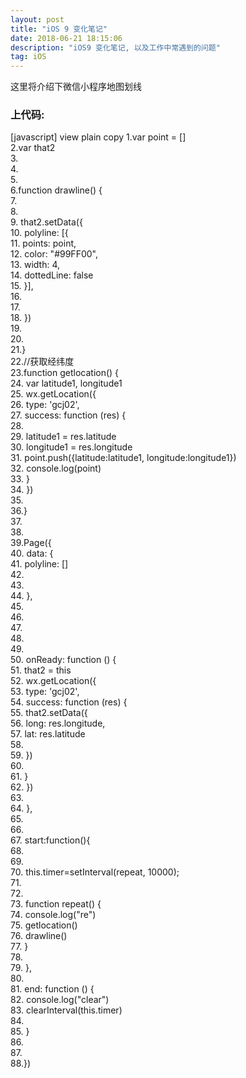 ```yaml
---
layout: post
title: "iOS 9 变化笔记"
date: 2018-06-21 18:15:06 
description: "iOS9 变化笔记, 以及工作中常遇到的问题"
tag: iOS
---
```

这里将介绍下微信小程序地图划线
     

### 上代码:
[javascript] view plain copy 
1.var point = []  
2.var that2  
3.  
4.  
5.  
6.function drawline() {  
7.    
8.    
9.  that2.setData({  
10.    polyline: [{  
11.      points: point,  
12.      color: "#99FF00",  
13.      width: 4,  
14.      dottedLine: false  
15.    }],  
16.     
17.  
18.  })  
19.    
20.  
21.}  
22.//获取经纬度  
23.function getlocation() {  
24.  var latitude1, longitude1  
25.  wx.getLocation({  
26.    type: 'gcj02',  
27.    success: function (res) {  
28.  
29.      latitude1 = res.latitude  
30.      longitude1 = res.longitude  
31.      point.push({latitude:latitude1, longitude:longitude1})   
32.      console.log(point)     
33.    }  
34.  })  
35.    
36.}  
37.  
38.  
39.Page({  
40.  data: {  
41.    polyline: []  
42.  
43.  
44.  },  
45.  
46.   
47.  
48.    
49.  
50.  onReady: function () {  
51.    that2 = this  
52.    wx.getLocation({  
53.      type: 'gcj02',  
54.      success: function (res) {  
55.         that2.setData({  
56.          long: res.longitude,  
57.          lat: res.latitude  
58.  
59.        })  
60.         
61.      }  
62.    })  
63.  
64.  },   
65.  
66.  
67.  start:function(){  
68.      
69.      
70.    this.timer=setInterval(repeat, 10000);  
71.      
72.    
73.    function repeat() {  
74.      console.log("re")  
75.      getlocation()  
76.      drawline()  
77.    }  
78.  
79.  },  
80.  
81.  end: function () {  
82.    console.log("clear")  
83.    clearInterval(this.timer)   
84.     
85.  }  
86.  
87.   
88.})  
